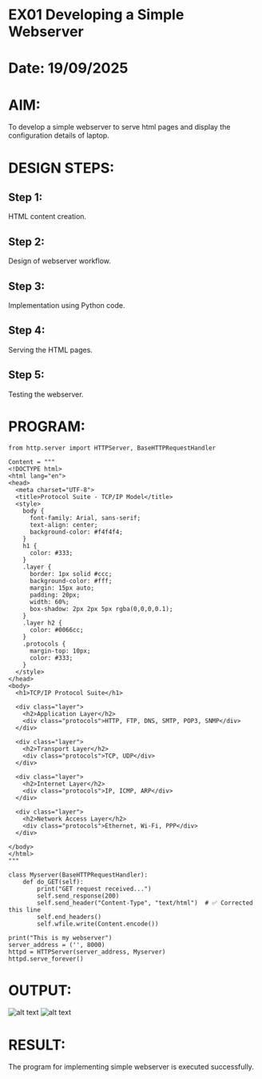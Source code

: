 # EX01 Developing a Simple Webserver

# Date:  19/09/2025
# AIM:
To develop a simple webserver to serve html pages and display the configuration details of laptop.

# DESIGN STEPS:
## Step 1:
HTML content creation.

## Step 2:
Design of webserver workflow.

## Step 3:
Implementation using Python code.

## Step 4:
Serving the HTML pages.

## Step 5:
Testing the webserver.

# PROGRAM:
```
from http.server import HTTPServer, BaseHTTPRequestHandler

Content = """
<!DOCTYPE html>
<html lang="en">
<head>
  <meta charset="UTF-8">
  <title>Protocol Suite - TCP/IP Model</title>
  <style>
    body {
      font-family: Arial, sans-serif;
      text-align: center;
      background-color: #f4f4f4;
    }
    h1 {
      color: #333;
    }
    .layer {
      border: 1px solid #ccc;
      background-color: #fff;
      margin: 15px auto;
      padding: 20px;
      width: 60%;
      box-shadow: 2px 2px 5px rgba(0,0,0,0.1);
    }
    .layer h2 {
      color: #0066cc;
    }
    .protocols {
      margin-top: 10px;
      color: #333;
    }
  </style>
</head>
<body>
  <h1>TCP/IP Protocol Suite</h1>

  <div class="layer">
    <h2>Application Layer</h2>
    <div class="protocols">HTTP, FTP, DNS, SMTP, POP3, SNMP</div>
  </div>

  <div class="layer">
    <h2>Transport Layer</h2>
    <div class="protocols">TCP, UDP</div>
  </div>

  <div class="layer">
    <h2>Internet Layer</h2>
    <div class="protocols">IP, ICMP, ARP</div>
  </div>

  <div class="layer">
    <h2>Network Access Layer</h2>
    <div class="protocols">Ethernet, Wi-Fi, PPP</div>
  </div>

</body>
</html>
"""

class Myserver(BaseHTTPRequestHandler):
    def do_GET(self):
        print("GET request received...")
        self.send_response(200)
        self.send_header("Content-Type", "text/html")  # ✅ Corrected this line
        self.end_headers()
        self.wfile.write(Content.encode())

print("This is my webserver")
server_address = ('', 8000)
httpd = HTTPServer(server_address, Myserver)
httpd.serve_forever()
```
# OUTPUT:
![alt text](<../Screenshot 2025-09-22 115844.png>)
![alt text](<../Screenshot 2025-09-22 115946.png>)


# RESULT:
The program for implementing simple webserver is executed successfully.
